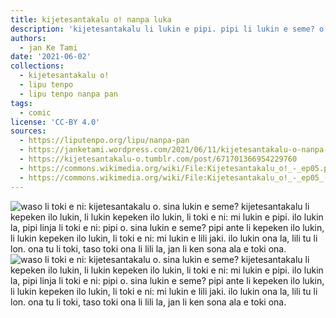 ```yaml
---
title: kijetesantakalu o! nanpa luka
description: 'kijetesantakalu li lukin e pipi. pipi li lukin e seme? o lukin!'
authors:
  - jan Ke Tami
date: '2021-06-02'
collections:
  - kijetesantakalu o!
  - lipu tenpo
  - lipu tenpo nanpa pan
tags:
  - comic
license: 'CC-BY 4.0'
sources:
  - https://liputenpo.org/lipu/nanpa-pan
  - https://janketami.wordpress.com/2021/06/11/kijetesantakalu-o-nanpa-luka/
  - https://kijetesantakalu-o.tumblr.com/post/671701366954229760
  - https://commons.wikimedia.org/wiki/File:Kijetesantakalu_o!_-_ep05.png
  - https://commons.wikimedia.org/wiki/File:Kijetesantakalu_o!_-_ep05_(sitelen_pona).png
---
```


![waso li toki e ni: kijetesantakalu o. sina lukin e seme? kijetesantakalu li kepeken ilo lukin, li lukin kepeken ilo lukin, li toki e ni: mi lukin e pipi. ilo lukin la, pipi linja li toki e ni: pipi o. sina lukin e seme? pipi ante li kepeken ilo lukin, li lukin kepeken ilo lukin, li toki e ni: mi lukin e lili jaki. ilo lukin ona la, lili tu li lon. ona tu li toki, taso toki ona li lili la, jan li ken sona ala e toki ona.](https://upload.wikimedia.org/wikipedia/commons/c/c8/Kijetesantakalu_o%21_-_ep05.png)
![waso li toki e ni: kijetesantakalu o. sina lukin e seme? kijetesantakalu li kepeken ilo lukin, li lukin kepeken ilo lukin, li toki e ni: mi lukin e pipi. ilo lukin la, pipi linja li toki e ni: pipi o. sina lukin e seme? pipi ante li kepeken ilo lukin, li lukin kepeken ilo lukin, li toki e ni: mi lukin e lili jaki. ilo lukin ona la, lili tu li lon. ona tu li toki, taso toki ona li lili la, jan li ken sona ala e toki ona.](https://upload.wikimedia.org/wikipedia/commons/7/70/Kijetesantakalu_o%21_-_ep05_%28sitelen_pona%29.png)